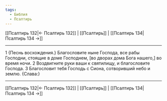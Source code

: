 ```yaml
---
tags:
  - Библия
  - Псалтирь
---
```

[[Псалтирь 132|← Псалтирь 132]] | [[Псалтирь]] | [[Псалтирь 134|Псалтирь 134 →]]

---
1 {Песнь восхождения.} Благословите ныне Господа, все рабы Господни, стоящие в доме Господнем, [во дворах дома Бога нашего,] во время ночи.
2 Воздвигните руки ваши к святилищу, и благословите Господа.
3 Благословит тебя Господь с Сиона, сотворивший небо и землю. {Слава:}

---
[[Псалтирь 132|← Псалтирь 132]] | [[Псалтирь]] | [[Псалтирь 134|Псалтирь 134 →]]